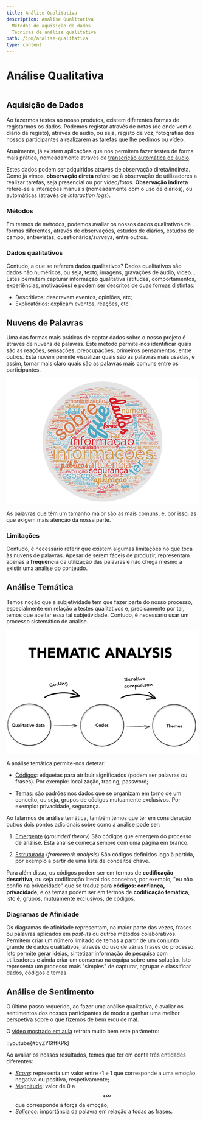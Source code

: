 ```yaml
---
title: Análise Qualitativa
description: Análise Qualitativa
  Métodos de aquisição de dados
  Técnicas de análise qualitativa
path: /ipm/analise-qualitativa
type: content
---
```


# Análise Qualitativa

```toc

```

## Aquisição de Dados

Ao fazermos testes ao nosso produtos, existem diferentes formas de registarmos os dados. Podemos registar através de notas (de onde vem o diário de registo), através de áudio, ou seja, registo de voz, fotografias dos nossos participantes a realizarem as tarefas que lhe pedimos ou vídeo.

Atualmente, já existem aplicações que nos permitem fazer testes de forma mais prática, nomeadamente através da [transcrição automática de áudio](color:pink).

Estes dados podem ser adquiridos através de observação direta/indireta. Como já vimos, **observação direta** refere-se à observação de utilizadores a realizar tarefas, seja presencial ou por vídeo/fotos. **Observação indireta** refere-se a interações manuais (nomeadamente com o uso de diários), ou automáticas (através de _interaction logs_).

### Métodos

Em termos de métodos, podemos avaliar os nossos dados qualitativos de formas diferentes, através de observações, estudos de diários, estudos de campo, entrevistas, questionários/_surveys_, entre outros.

### Dados qualitativos

Contudo, a que se referem dados qualitativos? Dados qualitativos são dados não numéricos, ou seja, texto, imagens, gravações de áudio, vídeo... Estes permitem capturar informação qualitativa (atitudes, comportamentos, experiências, motivações) e podem ser descritos de duas formas distintas:

- Descritivos: descrevem eventos, opiniões, etc;
- Explicatórios: explicam eventos, reações, etc.

## Nuvens de Palavras

Uma das formas mais práticas de captar dados sobre o nosso projeto é através de nuvens de palavras. Este método permite-nos identificar quais são as reações, sensações, preocupações, primeiros pensamentos, entre outros. Esta nuvem permite visualizar quais são as palavras mais usadas, e assim, tornar mais claro quais são as palavras mais comuns entre os participantes.

![Nuvem de palavras](./assets/0007-nuvem-de-palavras.png#dark=4)

As palavras que têm um tamanho maior são as mais comuns, e, por isso, as que exigem mais atenção da nossa parte.

### Limitações

Contudo, é necessário referir que existem algumas limitações no que toca às nuvens de palavras. Apesar de serem fáceis de produzir, representam apenas a **frequência** da utilização das palavras e não chega mesmo a existir uma análise do conteúdo.

## Análise Temática

Temos noção que a subjetividade tem que fazer parte do nosso processo, especialmente em relação a testes qualitativos e, precisamente por tal, temos que aceitar essa tal subjetividade. Contudo, é necessário usar um processo sistemático de análise.

![Análise temática](./assets/0007-analise-tematica.png#dark=3)

A análise temática permite-nos detetar:

- [Códigos](color:pink): etiquetas para atribuir significados (podem ser palavras ou frases). Por exemplo: localização, tracing, password;

- [Temas](color:pink): são padrões nos dados que se organizam em torno de um conceito, ou seja, grupos de códigos mutuamente exclusivos. Por exemplo: privacidade, segurança.

Ao falarmos de análise temática, também temos que ter em consideração outros dois pontos adicionais sobre como a análise pode ser:

1. [Emergente](color:orange) (_grounded theory_)
   São códigos que emergem do processo de análise. Esta análise começa sempre com uma página em branco.

2. [Estruturada](color:orange) (_framework analysis_)
   São códigos definidos logo à partida, por exemplo a partir de uma lista de conceitos chave.

Para além disso, os códigos podem ser em termos de **codificação descritiva**, ou seja codificação literal dos conceitos, por exemplo, "eu não confio na privacidade" que se traduz para **códigos: confiança, privacidade**; e os temas podem ser em termos de **codificação temática**, isto é, grupos, mutuamente exclusivos, de códigos.

### Diagramas de Afinidade

Os diagramas de afinidade representam, na maior parte das vezes, frases ou palavras aplicados em _post-its_ ou outros métodos colaborativos. Permitem criar um número limitado de temas a partir de um conjunto grande de dados qualitativos, através do uso de várias frases do processo. Isto permite gerar ideias, sintetizar informação de pesquisa com utilizadores e ainda criar um consenso na equipa sobre uma solução. Isto representa um processo mais "simples" de capturar, agrupar e classificar dados, códigos e temas.

## Análise de Sentimento

O último passo requerido, ao fazer uma análise qualitativa, é avaliar os sentimentos dos nossos participantes de modo a ganhar uma melhor perspetiva sobre o que fizemos de bem e/ou de mal.

O [vídeo mostrado em aula](https://youtu.be/5yZY6fftKPk) retrata muito bem este parâmetro:

::youtube{#5yZY6fftKPk}

Ao avaliar os nossos resultados, temos que ter em conta três entidades diferentes:

- [_Score_](color:pink): representa um valor entre -1 e 1 que corresponde a uma emoção negativa ou positiva, respetivamente;
- [Magnitude](color:pink): valor de 0 a $$+\infty$$ que corresponde à força da emoção;
- [_Salience_](color:pink): importância da palavra em relação a todas as frases.
